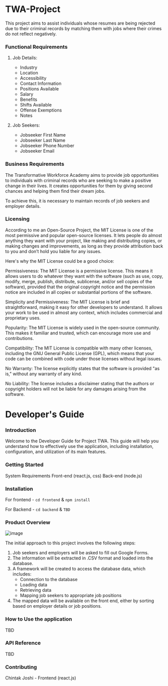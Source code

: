 # TWA-Project

This project aims to assist individuals whose resumes are being rejected due to their criminal records by matching them with jobs where their crimes do not reflect negatively.

### Functional Requirements

1. Job Details:
   - Industry
   - Location
   - Accessibility
   - Contact Information
   - Positions Available
   - Salary
   - Benefits
   - Shifts Available
   - Offense Exemptions
   - Notes

2. Job Seekers:
   - Jobseeker First Name
   - Jobseeker Last Name
   - Jobseeker Phone Number
   - Jobseeker Email

### Business Requirements

The Transformative Workforce Academy aims to provide job opportunities to individuals with criminal records who are seeking to make a positive change in their lives. It creates opportunities for them by giving second chances and helping them find their dream jobs.

To achieve this, it is necessary to maintain records of job seekers and employer details.

### Licensing

According to me an Open-Source Project, the MIT License is one of the most permissive and popular open-source licenses. It lets people do almost anything they want with your project, like making and distributing copies, or making changes and improvements, as long as they provide attribution back to you and don’t hold you liable for any issues.

Here's why the MIT License could be a good choice:

Permissiveness: The MIT License is a permissive license. This means it allows users to do whatever they want with the software (such as use, copy, modify, merge, publish, distribute, sublicense, and/or sell copies of the software), provided that the original copyright notice and the permission notice are included in all copies or substantial portions of the software.

Simplicity and Permissiveness: The MIT License is brief and straightforward, making it easy for other developers to understand. It allows your work to be used in almost any context, which includes commercial and proprietary uses.

Popularity: The MIT License is widely used in the open-source community. This makes it familiar and trusted, which can encourage more use and contributions.

Compatibility: The MIT License is compatible with many other licenses, including the GNU General Public License (GPL), which means that your code can be combined with code under those licenses without legal issues.

No Warranty: The license explicitly states that the software is provided "as is," without any warranty of any kind.

No Liability: The license includes a disclaimer stating that the authors or copyright holders will not be liable for any damages arising from the software.

# Developer's Guide

### Introduction
Welcome to the Developer Guide for Project TWA. This guide will help you understand how to effectively use the application, including installation, configuration, and utilization of its main features.

### Getting Started
System Requirements
Front-end (react.js, css)
Back-end (node.js)

### Installation
For frontend - ```cd frontend``` & ```npm install```

For Backend -  ```cd backend``` & ```TBD```

### Product Overview
![image](https://github.com/NavyaNelluri/Project-TWA/assets/123142678/bbf27237-df59-4606-81bd-5c7d836caf96)

The initial approach to this project involves the following steps:

1. Job seekers and employers will be asked to fill out Google Forms.
2. The information will be extracted in .CSV format and loaded into the database.
3. A framework will be created to access the database data, which includes:
   - Connection to the database
   - Loading data
   - Retrieving data
   - Mapping job seekers to appropriate job positions
4. The mapped data will be available on the front end, either by sorting based on employer details or job positions.

### How to Use the application
TBD

### API Reference
TBD

### Contributing
Chintak Joshi - Frontend (react.js)